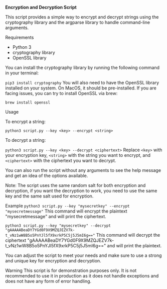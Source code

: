 **Encryption and Decryption Script**

This script provides a simple way to encrypt and decrypt strings using the cryptography library and the argparse library to handle command-line arguments.

Requirements
- Python 3
- cryptography library
- OpenSSL library

You can install the cryptography library by running the following command in your terminal:

`pip3 install cryptography`
You will also need to have the OpenSSL library installed on your system. On MacOS, it should be pre-installed. If you are facing issues, you can try to install OpenSSL via brew:

`brew install openssl`

Usage

To encrypt a string:

`python3 script.py --key <key> --encrypt <string>`

To decrypt a string:

`python3 script.py --key <key> --decrypt <ciphertext>`
Replace `<key>` with your encryption key, `<string>` with the string you want to encrypt, and `<ciphertext>` with the ciphertext you want to decrypt.

You can also run the script without any arguments to see the help message and get an idea of the options available.

Note: The script uses the same random salt for both encryption and decryption, if you want the decryption to work, you need to use the same key and the same salt used for encryption.

Example
`python3 script.py --key "mysecretkey" --encrypt "mysecretmessage"`
This command will encrypt the plaintext "mysecretmessage" and will print the ciphertext.

`python3 script.py --key "mysecretkey" --decrypt "gAAAAABeaDY7YGd0F9X9MZQJEZV7k-t_vNz1wW8B5o5PnYJl5fX9xrkP5C5j5J5mI6g=="`
This command will decrypt the ciphertext "gAAAAABeaDY7YGd0F9X9MZQJEZV7k-t_vNz1wW8B5o5PnYJl5fX9xrkP5C5j5J5mI6g==" and will print the plaintext.

You can adjust the script to meet your needs and make sure to use a strong and unique key for encryption and decryption.

Warning
This script is for demonstration purposes only. It is not recommended to use it in production as it does not handle exceptions and does not have any form of error handling.
